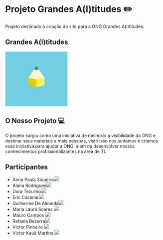 # Projeto Grandes A(l)titudes ✏️
Projeto destinado a criação do site para a ONG Grandes A(l)titudes:

## Grandes A(l)titudes
<img  src="Imagens_README/logo.png" width="200">

## O Nosso Projeto 💻
O projeto surgiu como uma iniciativa de melhorar a visibilidade da ONG e destinar seus materiais a mais pessoas, visto isso nos juntamos e criamos essa iniciativa para ajudar a ONG, além de desenvolver nossos conhecimentos profissionalizantes na área de TI.



## Participantes

- Anna Paula Siqueira<a href="https://github.com/annapss"><img  src="https://img.shields.io/badge/github-%23100000.svg?&style=for-the-badge&logo=github&logoColor=white&link=mailto:https://github.com/burgues0" width="60"></a>
- Alana Rodrigues<a href="https://github.com/Ala-R-F"><img  src="https://img.shields.io/badge/github-%23100000.svg?&style=for-the-badge&logo=github&logoColor=white&link=mailto:https://github.com/burgues0" width="60"></a>
- Dora Tezulino<a href=""><img  src="https://img.shields.io/badge/github-%23100000.svg?&style=for-the-badge&logo=github&logoColor=white&link=mailto:https://github.com/burgues0" width="60"></a>
- Eric Castelar<a href="https://github.com/Ericcastell"><img  src="https://img.shields.io/badge/github-%23100000.svg?&style=for-the-badge&logo=github&logoColor=white&link=mailto:https://github.com/burgues0" width="60"></a>
- Guilherme De Almeida<a href="https://github.com/VegaCenturion"><img  src="https://img.shields.io/badge/github-%23100000.svg?&style=for-the-badge&logo=github&logoColor=white&link=mailto:https://github.com/burgues0" width="60"></a>
- Maria Laura Soares <a href="https://github.com/mlaurabs"><img  src="https://img.shields.io/badge/github-%23100000.svg?&style=for-the-badge&logo=github&logoColor=white&link=mailto:https://github.com/mlaurabs" width="60"></a>
- Mauro Campos <a href="https://github.com/mauropahoor"><img  src="https://img.shields.io/badge/github-%23100000.svg?&style=for-the-badge&logo=github&logoColor=white&link=mailto:https://github.com/burgues0" width="60"></a>
- Rafaela Bezerra<a href="https://github.com/RafaelaBF"><img  src="https://img.shields.io/badge/github-%23100000.svg?&style=for-the-badge&logo=github&logoColor=white&link=mailto:https://github.com/burgues0" width="60"></a>
- Victor Pinheiro <a href="https://github.com/burgues0"><img  src="https://img.shields.io/badge/github-%23100000.svg?&style=for-the-badge&logo=github&logoColor=white&link=mailto:https://github.com/burgues0" width="60"></a>
- Victor Kauã Martins <a href="https://github.com/victor-kaua"><img  src="https://img.shields.io/badge/github-%23100000.svg?&style=for-the-badge&logo=github&logoColor=white&link=mailto:https://github.com/burgues0" width="60"></a>
